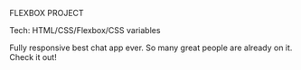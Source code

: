FLEXBOX PROJECT

Tech: HTML/CSS/Flexbox/CSS variables

Fully responsive best chat app ever. 
So many great people are already on it. 
Check it out!
